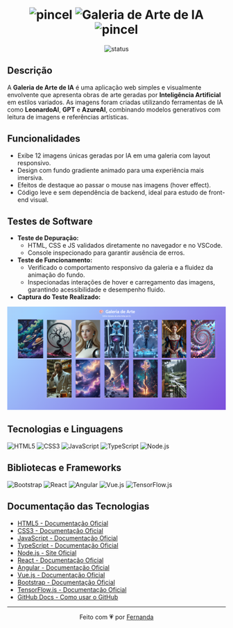 <div align="center">
  <h1>
    <img src="https://img.shields.io/badge/🎨-FF1493?style=flat" alt="pincel" height="28">
    <img src="https://img.shields.io/badge/GALERIA%20DE%20ARTE%20IA-FF1493?style=flat&logoColor=white" alt="Galeria de Arte de IA" height="28">
    <img src="https://img.shields.io/badge/🎨-FF1493?style=flat" alt="pincel" height="28">
  </h1>
  <p>
    <img src="https://img.shields.io/badge/status-concluído-FF69B4?style=flat-square" alt="status">
  </p>
</div>


## Descrição 
A **Galeria de Arte de IA** é uma aplicação web simples e visualmente envolvente que apresenta obras de arte geradas por **Inteligência Artificial** em estilos variados. As imagens foram criadas utilizando ferramentas de IA como **LeonardoAI**, **GPT** e **AzureAI**, combinando modelos generativos com leitura de imagens e referências artísticas.

## Funcionalidades
- Exibe 12 imagens únicas geradas por IA em uma galeria com layout responsivo.
- Design com fundo gradiente animado para uma experiência mais imersiva.
- Efeitos de destaque ao passar o mouse nas imagens (hover effect).
- Código leve e sem dependência de backend, ideal para estudo de front-end visual.

## Testes de Software
- **Teste de Depuração:**
  - HTML, CSS e JS validados diretamente no navegador e no VSCode.
  - Console inspecionado para garantir ausência de erros.
- **Teste de Funcionamento:**
  - Verificado o comportamento responsivo da galeria e a fluidez da animação do fundo.
  - Inspecionadas interações de hover e carregamento das imagens, garantindo acessibilidade e desempenho fluido.
- **Captura do Teste Realizado:**

<img src="./imagens/imagemteste.png" alt="Captura da tela" width="600px">

## Tecnologias e Linguagens

![HTML5](https://img.shields.io/badge/HTML5-DDA0DD?style=plastic&logo=html5&logoColor=white)
![CSS3](https://img.shields.io/badge/CSS3-DDA0DD?style=plastic&logo=css3&logoColor=white)
![JavaScript](https://img.shields.io/badge/JavaScript-DDA0DD?style=plastic&logo=javascript&logoColor=white)
![TypeScript](https://img.shields.io/badge/TypeScript-DDA0DD?style=plastic&logo=typescript&logoColor=white)
![Node.js](https://img.shields.io/badge/Node.js-DDA0DD?style=plastic&logo=nodedotjs&logoColor=white)


## Bibliotecas e Frameworks

![Bootstrap](https://img.shields.io/badge/Bootstrap-FFB6C1?style=plastic&logo=bootstrap&logoColor=white)
![React](https://img.shields.io/badge/React-FFB6C1?style=plastic&logo=react&logoColor=white)
![Angular](https://img.shields.io/badge/Angular-FFB6C1?style=plastic&logo=angular&logoColor=white)
![Vue.js](https://img.shields.io/badge/Vue.js-FFB6C1?style=plastic&logo=vue.js&logoColor=white)
![TensorFlow.js](https://img.shields.io/badge/TensorFlow.js-FFB6C1?style=plastic&logo=tensorflow&logoColor=white)

## Documentação das Tecnologias
- [HTML5 - Documentação Oficial](https://developer.mozilla.org/pt-BR/docs/Web/HTML)
- [CSS3 - Documentação Oficial](https://developer.mozilla.org/pt-BR/docs/Web/CSS)
- [JavaScript - Documentação Oficial](https://developer.mozilla.org/pt-BR/docs/Web/JavaScript)
- [TypeScript - Documentação Oficial](https://www.typescriptlang.org/docs/)
- [Node.js - Site Oficial](https://nodejs.org/en/docs)
- [React - Documentação Oficial](https://react.dev/)
- [Angular - Documentação Oficial](https://angular.io/docs)
- [Vue.js - Documentação Oficial](https://vuejs.org/guide/introduction.html)
- [Bootstrap - Documentação Oficial](https://getbootstrap.com/docs/5.3/getting-started/introduction/)
- [TensorFlow.js - Documentação Oficial](https://js.tensorflow.org/)
- [GitHub Docs - Como usar o GitHub](https://docs.github.com/pt)




---

<div align="center">
  Feito com 💗 por <a href="https://github.com/AraujoTech1" target="_blank">Fernanda</a>
</div>
